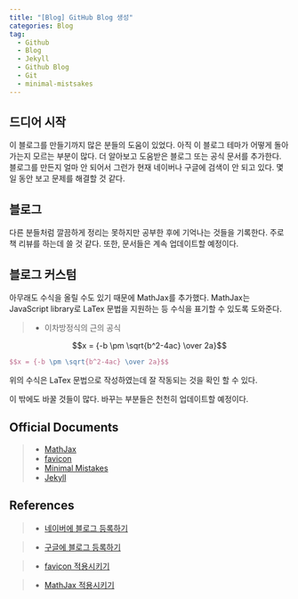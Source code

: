 ```yaml
---  
title: "[Blog] GitHub Blog 생성"  
categories: Blog  
tag:
  - Github
  - Blog
  - Jekyll
  - Github Blog
  - Git
  - minimal-mistsakes
---  
```


## 드디어 시작

이 블로그를 만들기까지 많은 분들의 도움이 있었다. 아직 이 블로그 테마가 어떻게 돌아가는지 모르는 부분이 많다. 더 알아보고 도움받은 블로그 또는 공식 문서를 추가한다. 블로그를 만든지 얼마 안 되어서 그런가 현재 네이버나 구글에 검색이 안 되고 있다. 몇 일 동안 보고 문제를 해결할 것 같다. 

## 블로그

다른 분들처럼 깔끔하게 정리는 못하지만 공부한 후에 기억나는 것들을 기록한다. 주로 책 리뷰를 하는데 쓸 것 같다. 또한, 문서들은 계속 업데이트할 예정이다.

## 블로그 커스텀

아무래도 수식을 올릴 수도 있기 때문에  MathJax를 추가했다. MathJax는 JavaScript library로 LaTex 문법을 지원하는 등 수식을 표기할 수 있도록 도와준다. 

>- 이차방정식의 근의 공식

$$x = {-b \pm \sqrt{b^2-4ac} \over 2a}$$

```latex
$$x = {-b \pm \sqrt{b^2-4ac} \over 2a}$$
```

위의 수식은 LaTex 문법으로 작성하였는데 잘 작동되는 것을 확인 할 수 있다.

이 밖에도 바꿀 것들이 많다. 바꾸는 부분들은 천천히 업데이트할 예정이다.

## Official Documents

>- [MathJax](https://www.mathjax.org/)
>- [favicon](https://favicon.io/)
>- [Minimal Mistakes](https://mmistakes.github.io/minimal-mistakes/)
>- [Jekyll](https://jekyllrb-ko.github.io/)

## References

>- [네이버에 블로그 등록하기](https://gmlwjd9405.github.io/2017/10/21/include-blog-in-a-NaverSearchEngine.html)

>- [구글에 블로그 등록하기](https://gmlwjd9405.github.io/2017/10/20/include-blog-in-a-GoogleSearchEngine.html)

>- [favicon 적용시키기](https://ansohxxn.github.io/blog/favicon/)

>- [MathJax 적용시키기](https://ansohxxn.github.io/blog/math-equation/)


